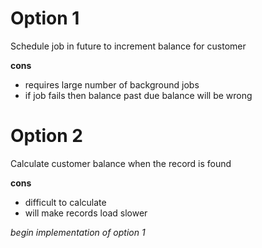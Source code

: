 Option 1
========
Schedule job in future to increment balance for customer

**cons**
 - requires large number of background jobs
 - if job fails then balance past due balance will be wrong


Option 2
=======
Calculate customer balance when the record is found

**cons**
- difficult to calculate
- will make records load slower


*begin implementation of option 1*
